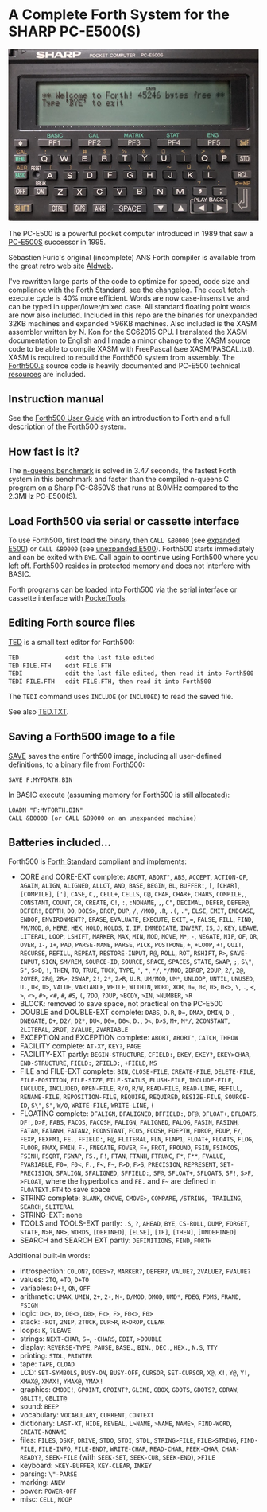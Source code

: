 # A Complete Forth System for the SHARP PC-E500(S)

![PC-E500S](PC-E500S.jpeg)

The PC-E500 is a powerful pocket computer introduced in 1989 that saw a [PC-E500S](https://en.wikipedia.org/wiki/Sharp_PC-E500S) successor in 1995.

Sébastien Furic's original (incomplete) ANS Forth compiler is available from the great retro web site [Aldweb](https://www.aldweb.com/articles.php?lng=en&pg=9362).

I've rewritten large parts of the code to optimize for speed, code size and compliance with the Forth Standard, see the [changelog](changelog.md). The `docol` fetch-execute cycle is 40% more efficient.  Words are now case-insensitive and can be typed in upper/lower/mixed case.  All standard floating point words are now also included.  Included in this repo are the binaries for unexpanded 32KB machines and expanded >96KB machines.  Also included is the XASM assembler written by N. Kon for the SC62015 CPU.  I translated the XASM documentation to English and I made a minor change to the XASM source code to be able to compile XASM with FreePascal (see XASM/PASCAL.txt).  XASM is required to rebuild the Forth500 system from assembly.  The [Forth500.s](Forth500.s) source code is heavily documented and PC-E500 technical [resources](resources) are included.

## Instruction manual

See the [Forth500 User Guide](manual.md) with an introduction to Forth and a full description of the Forth500 system.

## How fast is it?

The [n-queens benchmark](https://www.hpmuseum.org/cgi-sys/cgiwrap/hpmuseum/articles.cgi?read=700) is solved in 3.47 seconds, the fastest Forth system in this benchmark and faster than the compiled n-queens C program on a Sharp PC-G850VS that runs at 8.0MHz compared to the 2.3MHz PC-E500(S).

## Load Forth500 via serial or cassette interface

To use Forth500, first load the binary, then `CALL &B0000` (see [expanded E500](E500-expanded)) or `CALL &B9000` (see [unexpanded E500](E500-unexpanded)).  Forth500 starts immediately and can be exited with `BYE`.  Call again to continue using Forth500 where you left off.  Forth500 resides in protected memory and does not interfere with BASIC.

Forth programs can be loaded into Forth500 via the serial interface or cassette interface with [PocketTools](https://www.peil-partner.de/ifhe.de/sharp/).

## Editing Forth source files

[TED](additions/TED.FTH) is a small text editor for Forth500:

    TED             edit the last file edited
    TED FILE.FTH    edit FILE.FTH
    TEDI            edit the last file edited, then read it into Forth500
    TEDI FILE.FTH   edit FILE.FTH, then read it into Forth500

The `TEDI` command uses `INCLUDE` (or `INCLUDED`) to read the saved file.

See also [TED.TXT](additions/TED.TXT).

## Saving a Forth500 image to a file

[SAVE](additions/SAVE.FTH) saves the entire Forth500 image, including all user-defined definitions, to a binary file from Forth500:

    SAVE F:MYFORTH.BIN

In BASIC execute (assuming memory for Forth500 is still allocated):

    LOADM "F:MYFORTH.BIN"
    CALL &B0000 (or CALL &B9000 on an unexpanded machine)

## Batteries included...

Forth500 is [Forth Standard](https://forth-standard.org) compliant and implements:
- CORE and CORE-EXT complete: `ABORT`, `ABORT"`, `ABS`, `ACCEPT`, `ACTION-OF`, `AGAIN`, `ALIGN`, `ALIGNED`, `ALLOT`, `AND`, `BASE`, `BEGIN`, `BL`, `BUFFER:`, `[`, `[CHAR]`, `[COMPILE]`, `[']`, `CASE`, `C,`, `CELL+`, `CELLS`, `C@`, `CHAR`, `CHAR+`, `CHARS`, `COMPILE,`, `CONSTANT`, `COUNT`, `CR`, `CREATE`, `C!`, `:`, `:NONAME`, `,`, `C"`, `DECIMAL`, `DEFER`, `DEFER@`, `DEFER!`, `DEPTH`, `DO`, `DOES>`, `DROP`, `DUP`, `/`, `/MOD`, `.R`, `.(`, `."`, `ELSE`, `EMIT`, `ENDCASE`, `ENDOF`, `ENVIRONMENT?`, `ERASE`, `EVALUATE`, `EXECUTE`, `EXIT`, `=`, `FALSE`, `FILL`, `FIND`, `FM/MOD`, `@`, `HERE`, `HEX`, `HOLD`, `HOLDS`, `I`, `IF`, `IMMEDIATE`, `INVERT`, `IS`, `J`, `KEY`, `LEAVE`, `LITERAL`, `LOOP`, `LSHIFT`, `MARKER`, `MAX`, `MIN`, `MOD`, `MOVE`, `M*`, `-`, `NEGATE`, `NIP`, `OF`, `OR`, `OVER`, `1-`, `1+`, `PAD`, `PARSE-NAME`, `PARSE`, `PICK`, `POSTPONE`, `+`, `+LOOP`, `+!`, `QUIT`, `RECURSE`, `REFILL`, `REPEAT`, `RESTORE-INPUT`, `R@`, `ROLL`, `ROT`, `RSHIFT`, `R>`, `SAVE-INPUT`, `SIGN`, `SM/REM`, `SOURCE-ID`, `SOURCE`, `SPACE`, `SPACES`, `STATE`, `SWAP`, `;`, `S\"`, `S"`, `S>D`, `!`, `THEN`, `TO`, `TRUE`, `TUCK`, `TYPE`, `'`, `*`, `*/`, `*/MOD`, `2DROP`, `2DUP`, `2/`, `2@`, `2OVER`, `2R@`, `2R>`, `2SWAP`, `2!`, `2*`, `2>R`, `U.R`, `UM/MOD`, `UM*`, `UNLOOP`, `UNTIL`, `UNUSED`, `U.`, `U<`, `U>`, `VALUE`, `VARIABLE`, `WHILE`, `WITHIN`, `WORD`, `XOR`, `0=`, `0<`, `0>`, `0<>`, `\`, `.`, `<`, `>`, `<>`, `#>`, `<#`, `#`, `#S`, `(`, `?DO`, `?DUP`, `>BODY`, `>IN`, `>NUMBER`, `>R`
- BLOCK: removed to save space, not practical on the PC-E500
- DOUBLE and DOUBLE-EXT complete: `DABS`, `D.R`, `D=`, `DMAX`, `DMIN`, `D-`, `DNEGATE`, `D+`, `D2/`, `D2*`, `DU<`, `D0=`, `D0<`, `D.`, `D<`, `D>S`, `M+`, `M*/`, `2CONSTANT`, `2LITERAL`, `2ROT`, `2VALUE`, `2VARIABLE`
- EXCEPTION and EXCEPTION complete: `ABORT`, `ABORT"`, `CATCH`, `THROW`
- FACILITY complete: `AT-XY`, `KEY?`, `PAGE`
- FACILITY-EXT partly: `BEGIN-STRUCTURE`, `CFIELD:`, `EKEY`, `EKEY?`, `EKEY>CHAR`, `END-STRUCTURE`, `FIELD:`, `2FIELD:`, `+FIELD`, `MS`
- FILE and FILE-EXT complete: `BIN`, `CLOSE-FILE`, `CREATE-FILE`, `DELETE-FILE`, `FILE-POSITION`, `FILE-SIZE`, `FILE-STATUS`, `FLUSH-FILE`, `INCLUDE-FILE`, `INCLUDE`, `INCLUDED`, `OPEN-FILE`, `R/O`, `R/W`, `READ-FILE`, `READ-LINE`, `REFILL`, `RENAME-FILE`, `REPOSITION-FILE`, `REQUIRE`, `REQUIRED`, `RESIZE-FILE`, `SOURCE-ID`, `S\"`, `S"`, `W/O`, `WRITE-FILE`, `WRITE-LINE`, `(`
- FLOATING complete: `DFALIGN`, `DFALIGNED`, `DFFIELD:`, `DF@`, `DFLOAT+`, `DFLOATS`, `DF!`, `D>F`, `FABS`, `FACOS`, `FACOSH`, `FALIGN`, `FALIGNED`, `FALOG`, `FASIN`, `FASINH`, `FATAN`, `FATANH`, `FATAN2`, `FCONSTANT`, `FCOS`, `FCOSH`, `FDEPTH`, `FDROP`, `FDUP`, `F/`, `FEXP`, `FEXPM1`, `FE.`, `FFIELD:`, `F@`, `FLITERAL`, `FLN`, `FLNP1`, `FLOAT+`, `FLOATS`, `FLOG`, `FLOOR`, `FMAX`, `FMIN`, `F-`, `FNEGATE`, `FOVER`, `F+`, `FROT`, `FROUND`, `FSIN`, `FSINCOS`, `FSINH`, `FSQRT`, `FSWAP`, `FS.`, `F!`, `FTAN`, `FTANH`, `FTRUNC`, `F*`, `F**`, `FVALUE`, `FVARIABLE`, `F0=`, `F0<`, `F.`, `F<`, `F~`, `F>D`, `F>S`, `PRECISION`, `REPRESENT`, `SET-PRECISION`, `SFALIGN`, `SFALIGNED`, `SFFIELD:`, `SF@`, `SFLOAT+`, `SFLOATS`, `SF!`, `S>F`, `>FLOAT`, where the hyperbolics and `FE.` and `F~` are defined in `FLOATEXT.FTH` to save space
- STRING complete: `BLANK`, `CMOVE`, `CMOVE>`, `COMPARE`, `/STRING`, `-TRAILING`, `SEARCH`, `SLITERAL`
- STRING-EXT: none
- TOOLS and TOOLS-EXT partly: `.S`, `?`, `AHEAD`, `BYE`, `CS-ROLL`, `DUMP`, `FORGET`, `STATE`, `N>R`, `NR>`, `WORDS`, `[DEFINED]`, `[ELSE]`, `[IF]`, `[THEN]`, `[UNDEFINED]`
- SEARCH and SEARCH EXT partly: `DEFINITIONS`, `FIND`, `FORTH`

Additional built-in words:
- introspection: `COLON?`, `DOES>?`, `MARKER?`, `DEFER?`, `VALUE?`, `2VALUE?`, `FVALUE?`
- values: `2TO`, `+TO`, `D+TO`
- variables: `D+!`, `ON`, `OFF`
- arithmetic: `UMAX`, `UMIN`, `2+`, `2-`, `M-`, `D/MOD`, `DMOD`, `UMD*`, `FDEG`, `FDMS`, `FRAND`, `FSIGN`
- logic: `D<>`, `D>`, `D0<>`, `D0>`, `F<>`, `F>`, `F0<>`, `F0>`
- stack: `-ROT`, `2NIP`, `2TUCK`, `DUP>R`, `R>DROP`, `CLEAR`
- loops: `K`, `?LEAVE`
- strings: `NEXT-CHAR`, `S=`, `-CHARS`, `EDIT`, `>DOUBLE`
- display: `REVERSE-TYPE`, `PAUSE`, `BASE.`, `BIN.`, `DEC.`, `HEX.`, `N.S`, `TTY`
- printing: `STDL`, `PRINTER`
- tape: `TAPE`, `CLOAD`
- LCD: `SET-SYMBOLS`, `BUSY-ON`, `BUSY-OFF`, `CURSOR`, `SET-CURSOR`, `X@`, `X!`, `Y@`, `Y!`, `XMAX@`, `XMAX!`, `YMAX@`, `YMAX!`
- graphics: `GMODE!`, `GPOINT`, `GPOINT?`, `GLINE`, `GBOX`, `GDOTS`, `GDOTS?`, `GDRAW`, `GBLIT!`, `GBLIT@`
- sound: `BEEP`
- vocabulary: `VOCABULARY`, `CURRENT`, `CONTEXT`
- dictionary: `LAST-XT`, `HIDE`, `REVEAL`, `L>NAME`, `>NAME`, `NAME>`, `FIND-WORD`, `CREATE-NONAME`
- files: `FILES`, `DSKF`, `DRIVE`, `STDO`, `STDI`, `STDL`, `STRING>FILE`, `FILE>STRING`, `FIND-FILE`, `FILE-INFO`, `FILE-END?`, `WRITE-CHAR`, `READ-CHAR`, `PEEK-CHAR`, `CHAR-READY?`, `SEEK-FILE` (with `SEEK-SET`, `SEEK-CUR`, `SEEK-END`), `>FILE`
- keyboard: `>KEY-BUFFER`, `KEY-CLEAR`, `INKEY`
- parsing: `\"-PARSE`
- marking: `ANEW`
- power: `POWER-OFF`
- misc: `CELL`, `NOOP`
